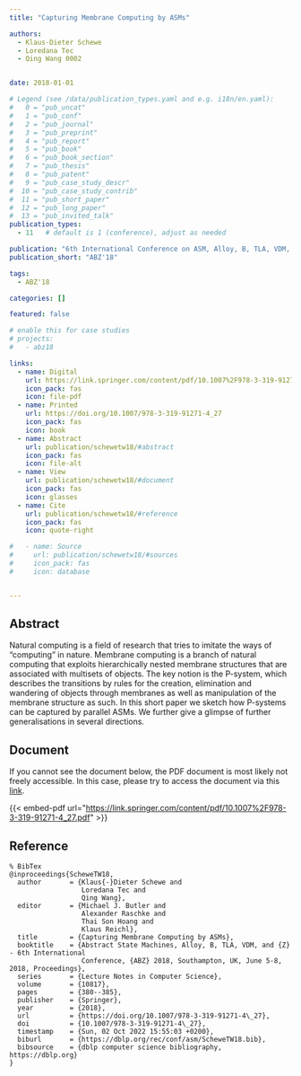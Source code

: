 ```yaml
---
title: "Capturing Membrane Computing by ASMs"

authors:
  - Klaus-Dieter Schewe
  - Loredana Tec
  - Qing Wang 0002


date: 2018-01-01

# Legend (see /data/publication_types.yaml and e.g. i18n/en.yaml): 
#   0 = "pub_uncat"
#   1 = "pub_conf"
#   2 = "pub_journal"
#   3 = "pub_preprint"
#   4 = "pub_report"
#   5 = "pub_book"
#   6 = "pub_book_section"
#   7 = "pub_thesis"
#   8 = "pub_patent"
#   9 = "pub_case_study_descr"
#  10 = "pub_case_study_contrib"
#  11 = "pub_short_paper"
#  12 = "pub_long_paper"
#  13 = "pub_invited_talk"
publication_types:
  - 11   # default is 1 (conference), adjust as needed

publication: "6th International Conference on ASM, Alloy, B, TLA, VDM, and Z (ABZ'18)"
publication_short: "ABZ'18"

tags:
  - ABZ'18

categories: []

featured: false

# enable this for case studies
# projects:
#   - abz18

links:
  - name: Digital
    url: https://link.springer.com/content/pdf/10.1007%2F978-3-319-91271-4_27.pdf
    icon_pack: fas
    icon: file-pdf
  - name: Printed
    url: https://doi.org/10.1007/978-3-319-91271-4_27
    icon_pack: fas
    icon: book
  - name: Abstract
    url: publication/schewetw18/#abstract
    icon_pack: fas
    icon: file-alt
  - name: View
    url: publication/schewetw18/#document
    icon_pack: fas
    icon: glasses
  - name: Cite
    url: publication/schewetw18/#reference
    icon_pack: fas
    icon: quote-right

#   - name: Source
#     url: publication/schewetw18/#sources
#     icon_pack: fas
#     icon: database


---
```


## Abstract

Natural computing is a field of research that tries to imitate the ways of “computing” in nature. Membrane computing is a branch of natural computing that exploits hierarchically nested membrane structures that are associated with multisets of objects. The key notion is the P-system, which describes the transitions by rules for the creation, elimination and wandering of objects through membranes as well as manipulation of the membrane structure as such. In this short paper we sketch how P-systems can be captured by parallel ASMs. We further give a glimpse of further generalisations in several directions.

## Document

If you cannot see the document below, the PDF document is most likely not freely accessible. In this case, please try to access the document via this <a href="https://link.springer.com/content/pdf/10.1007%2F978-3-319-91271-4_27.pdf">link</a>.

{{< embed-pdf url="https://link.springer.com/content/pdf/10.1007%2F978-3-319-91271-4_27.pdf" >}}

## Reference

```
% BibTex
@inproceedings{ScheweTW18,
  author       = {Klaus{-}Dieter Schewe and
                  Loredana Tec and
                  Qing Wang},
  editor       = {Michael J. Butler and
                  Alexander Raschke and
                  Thai Son Hoang and
                  Klaus Reichl},
  title        = {Capturing Membrane Computing by ASMs},
  booktitle    = {Abstract State Machines, Alloy, B, TLA, VDM, and {Z} - 6th International
                  Conference, {ABZ} 2018, Southampton, UK, June 5-8, 2018, Proceedings},
  series       = {Lecture Notes in Computer Science},
  volume       = {10817},
  pages        = {380--385},
  publisher    = {Springer},
  year         = {2018},
  url          = {https://doi.org/10.1007/978-3-319-91271-4\_27},
  doi          = {10.1007/978-3-319-91271-4\_27},
  timestamp    = {Sun, 02 Oct 2022 15:55:03 +0200},
  biburl       = {https://dblp.org/rec/conf/asm/ScheweTW18.bib},
  bibsource    = {dblp computer science bibliography, https://dblp.org}
}


```

<!-- # add information for case study papers (if available)
## Sources

- **Used formal method:**
  [ASM](/method/asm)
- **Resources and tools:**
  Asmeta

For more information, please contact the <a href ="mailto:silvia.bonfanti@unibg.it;arcaini@nii.ac.jp;angelo.gargantini@unibg.it;scandurra@unibg.it;elvinia.riccobene@unimi.it">authors</a>-->

